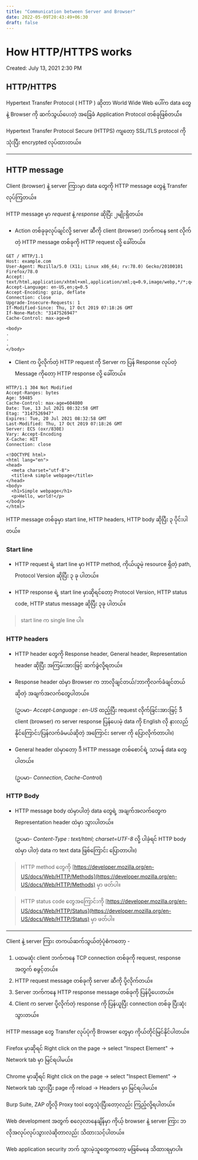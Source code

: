 ```yaml
---
title: "Communication between Server and Browser"
date: 2022-05-09T20:43:49+06:30
draft: false
---
```


# How HTTP/HTTPS works

Created: July 13, 2021 2:30 PM

## HTTP/HTTPS

Hypertext Transfer Protocol ( HTTP ) ဆိုတာ World Wide Web ပေါ်က data တွေနဲ့ Browser ကို ဆက်သွယ်ပေးတဲ့ အခြေခံ Application Protocol တစ်ခုဖြစ်တယ််။

Hypertext Transfer Protocol Secure (HTTPS) ကျတော့ SSL/TLS protocol ကို သုံးပြီး encrypted လုပ်ထားတယ်။

---

## HTTP message

Client (browser) နဲ့ server ကြားမှာ data တွေကို HTTP message တွေနဲ့ Transfer လုပ်ကြတယ်။

HTTP message မှာ *request* နဲ့ *response* ဆိုပြီး ၂မျိုးရှိတယ်။

- Action တစ်ခုခုလုပ်ချင်လို့ server ဆီကို client (browser) ဘက်ကနေ sent လိုက်တဲ့ HTTP message တစ်ခုကို HTTP request လို့ ခေါ်တယ်။

```
GET / HTTP/1.1
Host: example.com
User-Agent: Mozilla/5.0 (X11; Linux x86_64; rv:78.0) Gecko/20100101 Firefox/78.0
Accept: text/html,application/xhtml+xml,application/xml;q=0.9,image/webp,*/*;q=0.8
Accept-Language: en-US,en;q=0.5
Accept-Encoding: gzip, deflate
Connection: close
Upgrade-Insecure-Requests: 1
If-Modified-Since: Thu, 17 Oct 2019 07:18:26 GMT
If-None-Match: "3147526947"
Cache-Control: max-age=0

<body>
.
.
.
</body>
```

- Client က ပို့လိုက်တဲ့ HTTP request ကို Server က ပြန် Response လုပ်တဲ့ Message ကိုတော့ HTTP response လို့ ခေါ်တယ်။

```
HTTP/1.1 304 Not Modified
Accept-Ranges: bytes
Age: 59485
Cache-Control: max-age=604800
Date: Tue, 13 Jul 2021 08:32:58 GMT
Etag: "3147526947"
Expires: Tue, 20 Jul 2021 08:32:58 GMT
Last-Modified: Thu, 17 Oct 2019 07:18:26 GMT
Server: ECS (oxr/830E)
Vary: Accept-Encoding
X-Cache: HIT
Connection: close

<!DOCTYPE html>
<html lang="en">
<head>
  <meta charset="utf-8">
  <title>A simple webpage</title>
</head>
<body>
  <h1>Simple webpage</h1>
  <p>Hello, world!</p>
</body>
</html>
```

HTTP message တစ်ခုမှာ start line, HTTP headers, HTTP body ဆိုပြီး ၃ ပိုင်းပါတယ်။

### Start line

- HTTP request ရဲ့ start line မှာ HTTP method, ကိုယ်ယူမဲ့ resource ရှိတဲ့ path, Protocol Version ဆိုပြီး ၃ ခု ပါတယ်။

- HTTP response ရဲ့ start line မှာဆိုရင်တော့ Protocol Version, HTTP status code, HTTP status message ဆိုပြီး ၃ခု ပါတယ်။

> start line က single line ပါ။
> 

### HTTP headers

- HTTP header တွေကို Response header, General header, Representation header ဆိုပြီး အကြမ်းအားဖြင့် ဆက်ခွဲလို့ရတယ်။

- Response header ထဲမှာ Browser က ဘာလိုချင်တယ်/ဘာကိုလက်ခံချင်တယ် ဆိုတဲ့ အချက်အလက်တွေပါတယ်။
    
    (ဥပမာ-  *Accept-Language : en-US* ထည့်ပြီး request လိုက်ခြင်းအားဖြင့် ဒီ client (browser) က server response ပြန်ပေးမဲ့ data ကို English လို နားလည်နိုင်ကြောင်း/ပြန်လက်ခံမယ်ဆိုတဲ့ အကြောင်း server ကို ပြောလိုက်တာပါ။)
    

- General header ထဲမှာတော့ ဒီ HTTP message တစ်စောင်ရဲ့ သာမန် data တွေ ပါတယ်။
    
    (ဥပမာ- *Connection*, *Cache-Control*) 
    

### HTTP Body

- HTTP message body ထဲမှာပါတဲ့ data တွေရဲ့ အချက်အလက်တွေက Representation header ထဲမှာ သွားပါတယ်။
    
    (ဥပမာ- *Content-Type : text/html; charset=UTF-8* လို့ ပါခဲ့ရင် HTTP body ထဲမှာ ပါတဲ့ data က text data ဖြစ်ကြောင်း ပြောတာပါ။)
    

> HTTP method တွေကို [https://developer.mozilla.org/en-US/docs/Web/HTTP/Methods](https://developer.mozilla.org/en-US/docs/Web/HTTP/Methods) မှာ ဖတ်ပါ။
> 

> HTTP status code တွေအကြောင်းကို [https://developer.mozilla.org/en-US/docs/Web/HTTP/Status](https://developer.mozilla.org/en-US/docs/Web/HTTP/Status) မှာ ဖတ်ပါ။
> 

---

Client နဲ့ server ကြား တကယ်ဆက်သွယ်တဲ့ပုံစံကတော့ - 

1. ပထမဆုံး client ဘက်ကနေ TCP connection တစ်ခုကို request, response အတွက် စဖွင့်တယ်။
2. HTTP request message တစ်ခုကို server ဆီကို ပို့လိုက်တယ်။
3. Server ဘက်ကနေ HTTP response message တစ်ခုကို ပြန်ပို့ပေးတယ်။
4. Client က server ပို့လိုက်တဲ့ response ကို ပြန်ယူပြီး connection တစ်ခု ပြီးဆုံးသွားတယ်။

HTTP message တွေ Transfer လုပ်ပုံကို Browser တွေမှာ ကိုယ်တိုင်မြင်နိုင်ပါတယ်။

Firefox မှာဆိုရင် Right click on the page → select "Inspect Element" → Network tab မှာ မြင်ရပါမယ်။

Chrome မှာဆိုရင် Right click on the page → select "Inspect Element" → Network tab သွားပြီး page ကို reload → Headers မှာ မြင်ရပါမယ်။

Burp Suite, ZAP တို့လို Proxy tool တွေသုံးပြီးတော့လည်း ကြည့်လို့ရပါတယ်။

Web development အတွက် စလေ့လာနေချိန်မှာ ကိုယ့် browser နဲ့ server ကြား ဘလိုအလုပ်လုပ်သွားလဲဆိုတာလည်း သိထားသင့်ပါတယ်။

Web application security ဘက် သွားမဲ့သူတွေကတော့ မဖြစ်မနေ သိထားရမှာပါ။
